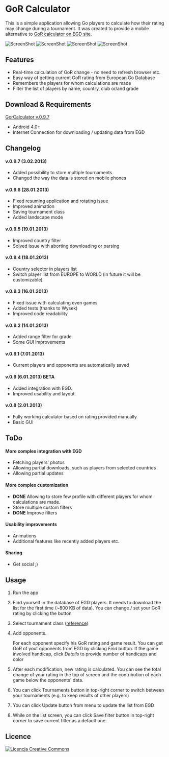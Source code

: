 # GoR Calculator #

This is a simple application allowing Go players to calculate how their rating may change during a tournament. It was created to provide a mobile alternative to [GoR calculator on EGD site](http://www.europeangodatabase.eu/EGD/gor_calculator.php).

![ScreenShot](https://www.dropbox.com/sh/6r869ltnzq4yt23/5KL961nXNC/home_screen2.png?dl=1)
![ScreenShot](https://www.dropbox.com/sh/6r869ltnzq4yt23/t57E934H6p/game_details.png?dl=1)
![ScreenShot](https://www.dropbox.com/sh/6r869ltnzq4yt23/d8SFf_LIxq/home_screen3.png?dl=1)
![ScreenShot](https://www.dropbox.com/sh/6r869ltnzq4yt23/-gS8zc_Orj/list_screen1.png?dl=1)

## Features ##

*	Real-time calculation of GoR change - no need to refresh browser etc.
* 	Easy way of getting current GoR rating from European Go Database
*	Remembers the players for whom calculations are made
*	Filter the list of players by name, country, club or/and grade

## Download & Requirements ##

[GorCalculator v.0.9.7](https://www.dropbox.com/s/7j7tkqgdltk9je4/GorCalculator_v0.9.7.apk?dl=1)

*	Android 4.0+
* 	Internet Connection for downloading / updating data from EGD 

## Changelog ##

#### v.0.9.7 (3.02.2013) ####
* Added possibility to store multiple tournaments
* Changed the way the data is stored on mobile phones

#### v.0.9.6 (28.01.2013) ####
* Fixed resuming application and rotating issue
* Improved animation
* Saving tournament class
* Added landscape mode

#### v.0.9.5 (19.01.2013) ####
* Improved country filter
* Solved issue with aborting downloading or parsing

#### v.0.9.4 (18.01.2013) ####
* Country selector in players list
* Switch player list from EUROPE to WORLD (in future it will be customizable) 

#### v.0.9.3 (16.01.2013) ####
* Fixed issue with calculating even games
* Added tests (thanks to Wysek)
* Improved code readability
	
#### v.0.9.2 (14.01.2013) ####
* Added range filter for grade
* Some GUI improvements

#### v.0.9.1 (7.01.2013) ####
* Current players and opponents are automatically saved

#### v.0.9 (6.01.2013) BETA ####
* Added integration with EGD.
* Improved usability and layout.
	
#### v.0.8 (2.01.2013) ####
* Fully working calculator based on rating provided manually
* Basic GUI

## ToDo ##

#### More complex integration with EGD ####
* Fetching players' photos
* Allowing partial downloads, such as players from selected countries
* Allowing partial updates
	
#### More complex customization ####
* **DONE** Allowing to store few profile with different players for whom calculations are made.
* Store multiple custom filters
* **DONE** Improve filters
	
#### Usability improvements ####
* Animations
* Additional features like recently added players etc.
	
#### Sharing ####
* Get social ;)
	
## Usage ##

1. Run the app

2. Find yourself in the database of EGD players. It needs to download the list for the first time (~800 KB of data). You can change / set your GoR rating by clicking the button 

3. Select tournament class ([reference](http://www.europeangodatabase.eu/EGD/EGF_rating_system.php#CLASS))

4. Add opponents.

	For each opponent specify his GoR rating and game result. You can get GoR of yout opponents from EGD by clicking *Find* button. If the game involved handicap, click *Details* to provide number of handicaps and color
		
5. After each modification, new rating is calculated. You can see the total change of your rating in the top of screen and the contribution of each game below the opponents' data.

6. You can click Tournaments button in top-right corner to switch between your tournaments (e.g. to keep results of other players)

7. You can click Update button from menu to update the list from EGD

8. While on the list screen, you can click Save filter button in top-right corner to save current filter as a default one.
 
	
## Licence ##
	
<a rel="license" href="http://creativecommons.org/licenses/by-nc-sa/3.0/deed.pl"><img alt="Licencja Creative Commons" style="border-width:0" src="http://i.creativecommons.org/l/by-nc-sa/3.0/88x31.png" /></a>